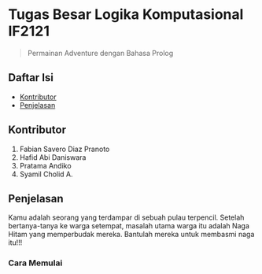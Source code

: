 # Tugas Besar Logika Komputasional IF2121
> Permainan Adventure dengan Bahasa Prolog

## Daftar Isi
* [Kontributor](#kontributor)
* [Penjelasan](#penjelasan)

## Kontributor
1. Fabian Savero Diaz Pranoto
2. Hafid Abi Daniswara
3. Pratama Andiko
4. Syamil Cholid A.

## Penjelasan
Kamu adalah seorang yang terdampar di sebuah pulau terpencil. Setelah bertanya-tanya ke warga setempat, masalah utama warga itu adalah Naga Hitam yang memperbudak mereka. Bantulah mereka untuk membasmi naga itu!!!

### Cara Memulai